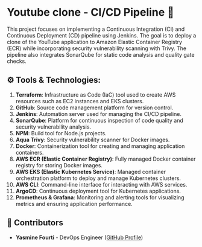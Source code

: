 # Youtube clone - CI/CD Pipeline 🚀

This project focuses on implementing a Continuous Integration (CI) and Continuous Deployment (CD) pipeline using Jenkins. The goal is to deploy a clone of the YouTube application to Amazon Elastic Container Registry (ECR) while incorporating security vulnerability scanning with Trivy. The pipeline also integrates SonarQube for static code analysis and quality gate checks.

## ⚙️  Tools & Technologies:

1. **Terraform**: Infrastructure as Code (IaC) tool used to create AWS resources such as EC2 instances and EKS clusters.  
2. **GitHub**: Source code management platform for version control.  
3. **Jenkins**: Automation server used for managing the CI/CD pipeline.  
4. **SonarQube**: Platform for continuous inspection of code quality and security vulnerability analysis.  
5. **NPM**: Build tool for Node.js projects.  
6. **Aqua Trivy**: Security vulnerability scanner for Docker images.  
7. **Docker**: Containerization tool for creating and managing application containers.  
8. **AWS ECR (Elastic Container Registry)**: Fully managed Docker container registry for storing Docker images.  
9. **AWS EKS (Elastic Kubernetes Service)**: Managed container orchestration platform to deploy and manage Kubernetes clusters.  
10. **AWS CLI**: Command-line interface for interacting with AWS services.  
11. **ArgoCD**: Continuous deployment tool for Kubernetes applications.  
12. **Prometheus & Grafana**: Monitoring and alerting tools for visualizing metrics and ensuring application performance. 

## 🙌 Contributors

- **Yasmine Fourti** - DevOps Engineer ([GitHub Profile](https://github.com/yasminefourti))  




